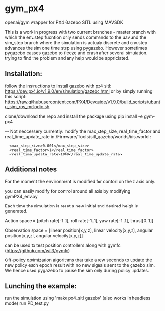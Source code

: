# gym_px4
openai/gym wrapper for PX4 Gazebo SITL using MAVSDK 

This is a work in progress with two current branches - master branch with which the env.step fucntion only sends commands to the uav and the sim_step branch where the simulation is actualy discrete and env.step advances the sim one time step using pygazebo. However sometimes pygazebo causes gazebo to freeze and crash after several simulation. trying to find the problem and any help would be appriciated.


## Installation:
follow the instructions to install gazebo with px4 sitl: https://dev.px4.io/v1.9.0/en/simulation/gazebo.html or by simply running this script: https://raw.githubusercontent.com/PX4/Devguide/v1.9.0/build_scripts/ubuntu_sim_ros_melodic.sh

clone/download the repo and install the package using pip install -e gym-px4

-- Not neccessery currently: modify the max_step_size, real_time_factor and real_time_update_rate in /Firmware/Tools/sitl_gazebo/worlds/iris.world :

      <max_step_size>0.001</max_step_size>
      <real_time_factor>1</real_time_factor>
      <real_time_update_rate>1000</real_time_update_rate>

## Additional notes
For the moment the environment is modified for contorl on the z axis only.

you can easily modify for control around all axis by modifying gymPX4_env.py


Each time the simulation is reset a new initial and desired heigh is generated.

Action space = [pitch rate[-1..1], roll rate[-1..1], yaw rate[-1..1], thrust[0..1]] 

Observation space = [linear position[x,y,z], linear velocity[x,y,z], angular position[x,y,z], angular velocity[x,y,z]]

can be used to test position controllers along with gymfc (https://github.com/wil3/gymfc)

Off-policy optimization algorithms that take a few seconds to update the new policy each epoch result with no new signals sent to the gazebo sim. We hence used pygazebo to pause the sim only during policy updates.

## Lunching the example:
run the simulation using 'make px4_sitl gazebo' (also works in headless mode)
run PD_test.py
